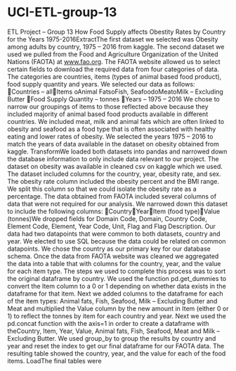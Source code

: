# UCI-ETL-group-13

ETL Project – Group 13 How Food Supply affects Obestity Rates by Country for the Years 1975-2016ExtractThe first dataset we selected was Obesity among adults by country, 1975 – 2016 from kaggle. The second dataset we used we pulled from the Food and Agriculture Organization of the United Nations (FAOTA) at www.fao.org. The FAOTA website allowed us to select certain fields to download the required data from four categories of data. The categories are countries, items (types of animal based food product), food supply quantity and years. We selected our data as follows: Countries – allItems oAnimal FatsoFish, SeafoodoMeatoMilk – Excluding Butter Food Supply Quantity – tonnes Years – 1975 – 2016 We chose to narrow our groupings of items to those reflected above because they included majority of animal based food products available in different countries. We included meat, milk and animal fats which are often linked to obesity and seafood as a food type that is often associated with healthy eating and lower rates of obesity. We selected the years 1975 – 2016 to match the years of data available in the dataset on obesity obtained from kaggle. TransformWe loaded both datasets into pandas and narrowed down the database information to only include data relevant to our project. The dataset on obesity was available in cleaned csv on kaggle which we used. The dataset included columns for the country, year, obesity rate, and sex. The obesity rate column included the obesity percent and the BMI range. We split this column so that we could isolate the obesity rate as a percentage. The data obtained from FAOTA included several columns of data that were not required for our analysis. We narrowed down this dataset to include the following columns: CountryYearItem (food type)Value (tonnes)We dropped fields for Domain Code, Domain, Country Code, Element Code, Element, Year Code, Unit, Flag and Flag Description. 
Our data had two datapoints that were common to both datasets, country and year. We elected to use SQL because the data could be related on common datapoints. We chose the country as our primary key for our database schema. Once the data from FAOTA website was cleaned we aggregated the data into a table that with columns for the country, year, and the value for each item type. The steps we used to complete this process was to sort the original dataframe by country. We used the function pd.get_dummies to convert the Item column to a 0 or 1 depending on whether data exists in the dataframe for that item.  Next we added columns to the dataframe for each of the item types: Animal fats, Fish, Seafood, Milk – Excluding Butter and Meat and multiplied the Value column by the new amount in Item (either 0 or 1) to reflect the tonnes by item for each country and year. Next we used the pd.concat function with the axis=1 in order to create a dataframe with theCountry, Item, Year, Value, Animal fats, Fish, Seafood, Meat and Milk – Excluding Butter. We used group_by to group the results by country and year and reset the index to get our final dataframe for our FAOTA data. The resulting table showed the country, year, and the value for each of the food items. LoadThe final tables were